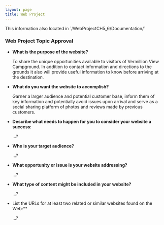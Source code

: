 ```yaml
---
layout: page
title: Web Project
---
```


<p class="message">
  This information also located in `/WebProjectCH5_6/Documentation/`
</p>



### Web Project Topic Approval

- **What is the purpose of the website?**
	
	To share the unique opportunities available to visitors of Vermillion View Campground. In addition to contact information and directions to the grounds it also will provide useful information to know before arriving at the destination.
	
- **What do you want the website to accomplish?**

	Garner a larger audience and potential customer base, inform them of key information and potentially avoid issues upon arrival and serve as a social sharing platform of photos and reviews made by previous customers.
	
- **Describe what needs to happen for you to consider your website a success:**

	...?
	
- **Who is your target audience?**

	...?
	
- **What opportunity or issue is your website addressing?**

	...?
	
- **What type of content might be included in your website?**

	...?
	
- List the URLs for at least two related or similar websites found on the Web:**

	...?	